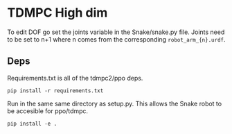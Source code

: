 # TDMPC High dim

To edit DOF go set the joints variable in the Snake/snake.py file. Joints need to be set to n+1 where n comes from the corresponding `robot_arm_{n}.urdf`.

## Deps

Requirements.txt is all of the tdmpc2/ppo deps.

```
pip install -r requirements.txt
```

Run in the same same directory as setup.py. This allows the Snake robot to be accesible for ppo/tdmpc.

```
pip install -e .
```
